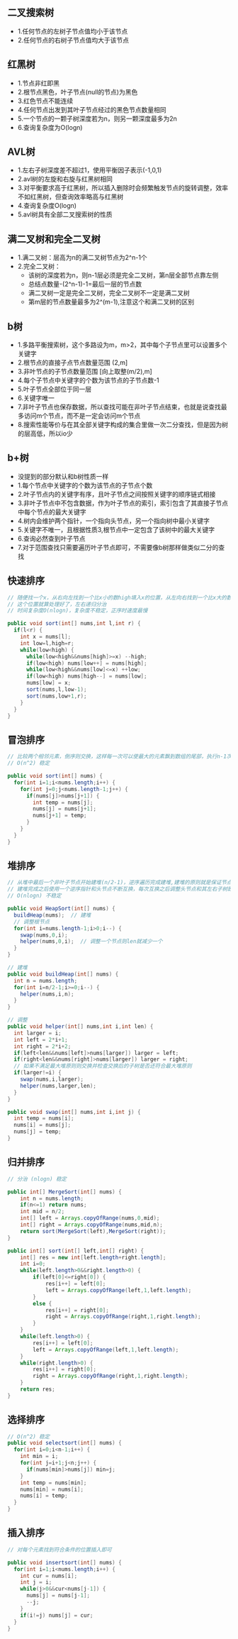 ## 二叉搜索树

- 1.任何节点的左树子节点值均小于该节点
- 2.任何节点的右树子节点值均大于该节点

## 红黑树

- 1.节点非红即黑
- 2.根节点黑色，叶子节点(null的节点)为黑色
- 3.红色节点不能连续
- 4.任何节点出发到其叶子节点经过的黑色节点数量相同
- 5.一个节点的一颗子树深度若为n，则另一颗深度最多为2n
- 6.查询复杂度为O(logn)

## AVL树

- 1.左右子树深度差不超过1，使用平衡因子表示(-1,0,1)
- 2.avl树的左旋和右旋与红黑树相同
- 3.对平衡要求高于红黑树，所以插入删除时会频繁触发节点的旋转调整，效率不如红黑树，但查询效率略高与红黑树
- 4.查询复杂度O(logn)
- 5.avl树具有全部二叉搜索树的性质

## 满二叉树和完全二叉树

- 1.满二叉树：层高为n的满二叉树节点为2^n-1个
- 2.完全二叉树：
  - 该树的深度若为n，则n-1层必须是完全二叉树，第n层全部节点靠左侧
  - 总结点数量-(2^n-1)-1=最后一层的节点数
  - 满二叉树一定是完全二叉树，完全二叉树不一定是满二叉树
  - 第m层的节点数量最多为2^(m-1),注意这个和满二叉树的区别

## b树

  - 1.多路平衡搜索树，这个多路设为m，m>2，其中每个子节点里可以设置多个关键字
  - 2.根节点的直接子点节点数量范围 (2,m]
  - 3.非叶节点的子节点数量范围 [向上取整(m/2),m]
  - 4.每个子节点中关键字的个数为该节点的子节点数-1
  - 5.叶子节点全部位于同一层
  - 6.关键字唯一
  - 7.非叶子节点也保存数据，所以查找可能在非叶子节点结束，也就是说查找最多访问m个节点，而不是一定会访问m个节点
  - 8.搜索性能等价与在其全部关键字构成的集合里做一次二分查找，但是因为树的层高低，所以io少

## b+树

  - 没提到的部分默认和b树性质一样
  - 1.每个节点中关键字的个数为该节点的子节点个数
  - 2.叶子节点内的关键字有序，且叶子节点之间按照关键字的顺序链式相接
  - 3.非叶子节点中不包含数据，作为叶子节点的索引，索引包含了其直接子节点中每个节点的最大关键字
  - 4.树内会维护两个指针，一个指向头节点，另一个指向树中最小关键字
  - 5.关键字不唯一，且根据性质3,根节点中一定包含了该树中的最大关键字
  - 6.查询必然查到叶子节点
  - 7.对于范围查找只需要遍历叶子节点即可，不需要像b树那样做类似二分的查找

## 快速排序

```java
// 随便找一个x，从右向左找到一个比x小的数high填入x的位置，从左向右找到一个比x大的数low填入high的位置，再把x放回low的位置
// 这个位置就算处理好了，左右递归分治
// 时间复杂度O(nlogn)，复杂度不稳定，正序时速度最慢

public void sort(int[] nums,int l,int r) {
  if(l<r) {
    int x = nums[l];
    int low=l,high=r;
    while(low<high) {
      while(low<high&&nums[high]>=x) --high;
      if(low<high) nums[low++] = nums[high];
      while(low<high&&nums[low]<=x) ++low;
      if(low<high) nums[high--] = nums[low];
      nums[low] = x;
      sort(nums,l,low-1);
      sort(nums,low+1,r);
    }
  }
}
```

## 冒泡排序

```java
// 比较两个相邻元素，倒序则交换，这样每一次可以使最大的元素飘到数组的尾部，执行n-1次后就可以使得长度为n的数组正序
// O(n^2) 稳定

public void sort(int[] nums) {
  for(int i=1;i<nums.length;i++) {
    for(int j=0;j<nums.length-1;j++) {
      if(nums[j]>nums[j+1]) {
        int temp = nums[j];
        nums[j] = nums[j+1];
        nums[j+1] = temp;
      }
    }  
  }
}
```

## 堆排序

```java
// 从堆中最后一个非叶子节点开始建堆(n/2-1)，逆序遍历完成建堆,建堆的原则就是保证节点的左右子树符合最大堆或最小堆的原则，如果不符合需要调整的话调整之后再检查一下被调整过的子节点的子节点是否依然满足该原则
// 建堆完成之后使用一个逆序指针和头节点不断互换，每次互换之后调整头节点和其左右子树即可
// O(nlogn) 不稳定

public void HeapSort(int[] nums) {
  buildHeap(nums);  // 建堆
  // 调整根节点
  for(int i=nums.length-1;i>0;i--) {
    swap(nums,0,i);
    helper(nums,0,i);  // 调整一个节点则len就减少一个
  }
}

// 建堆
public void buildHeap(int[] nums) {
  int n = nums.length;
  for(int i=n/2-1;i>=0;i--) {
    helper(nums,i,n);
  }
}

// 调整
public void helper(int[] nums,int i,int len) {
  int larger = i;
  int left = 2*i+1;
  int right = 2*i+2;
  if(left<len&&nums[left]>nums[larger]) larger = left;
  if(right<len&&nums[right]>nums[larger]) larger = right;
  // 如果不满足最大堆原则则交换并检查交换后的子树是否还符合最大堆原则
  if(larger!=i) {
    swap(nums,i,larger);
    helper(nums,larger,len);
  }
}

public void swap(int[] nums,int i,int j) {
  int temp = nums[i];
  nums[i] = nums[j];
  nums[j] = temp;
}
```

## 归并排序

```java
// 分治 (nlogn) 稳定

public int[] MergeSort(int[] nums) {
    int n = nums.length;
    if(n<=1) return nums;
    int mid = n/2;
    int[] left = Arrays.copyOfRange(nums,0,mid);
    int[] right = Arrays.copyOfRange(nums,mid,n);
    return sort(MergeSort(left),MergeSort(right));
}

public int[] sort(int[] left,int[] right) {
    int[] res = new int[left.length+right.length];
    int i=0;
    while(left.length>0&&right.length>0) {
        if(left[0]<=right[0]) {
            res[i++] = left[0];
            left = Arrays.copyOfRange(left,1,left.length);
        }
        else {
            res[i++] = right[0];
            right = Arrays.copyOfRange(right,1,right.length);
        }
    }
    while(left.length>0) {
        res[i++] = left[0];
        left = Arrays.copyOfRange(left,1,left.length);
    }
    while(right.length>0) {
        res[i++] = right[0];
        right = Arrays.copyOfRange(right,1,right.length);
    }
    return res;
}
```

## 选择排序

```java
// O(n^2) 稳定
public void selectsort(int[] nums) {
  for(int i=0;i<n-1;i++) {
    int min = i;
    for(int j=i+1;j<n;j++) {
      if(nums[min]>nums[j]) min=j;
    }
    int temp = nums[min];
    nums[min] = nums[i];
    nums[i] = temp;
  }
}
```

## 插入排序

```java
// 对每个元素找到符合条件的位置插入即可

public void insertsort(int[] nums) {
  for(int i=1;i<nums.length;i++) {
    int cur = nums[i];
    int j = i;
    while(j>0&&cur<nums[j-1]) {
      nums[j] = nums[j-1];
      --j;
    }
    if(i!=j) nums[j] = cur;
  }
}
```
